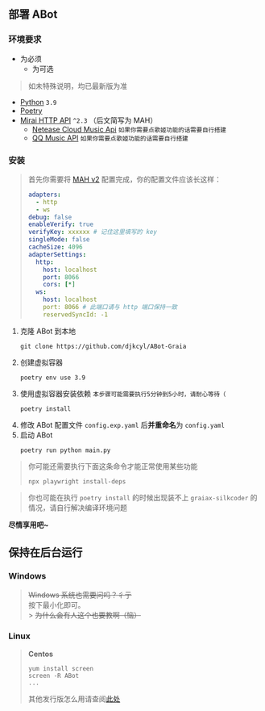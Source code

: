 ## 部署 ABot

### 环境要求

- 为必须
  - 为可选

> 如未特殊说明，均已最新版为准

- [Python](https://www.python.org/) `3.9`
- [Poetry](https://python-poetry.org/)
- [Mirai HTTP API](https://github.com/project-mirai/mirai-api-http) `^2.3` （后文简写为 MAH）
  - [Netease Cloud Music Api](https://github.com/Binaryify/NeteaseCloudMusicApi) `如果你需要点歌姬功能的话需要自行搭建`
  - [QQ Music API](https://github.com/Rain120/qq-music-api) `如果你需要点歌姬功能的话需要自行搭建`

### 安装

> 首先你需要将 [MAH v2](https://github.com/project-mirai/mirai-api-http) 配置完成，你的配置文件应该长这样：
>
> ```yaml
> adapters:
>   - http
>   - ws
> debug: false
> enableVerify: true
> verifyKey: xxxxxx # 记住这里填写的 key
> singleMode: false
> cacheSize: 4096
> adapterSettings:
>   http:
>     host: localhost
>     port: 8066
>     cors: [*]
>   ws:
>     host: localhost
>     port: 8066 # 此端口请与 http 端口保持一致
>     reservedSyncId: -1
> ```

1. 克隆 ABot 到本地
   ```shell
   git clone https://github.com/djkcyl/ABot-Graia
   ```
2. 创建虚拟容器
   ```shell
   poetry env use 3.9
   ```
3. 使用虚拟容器安装依赖 `本步骤可能需要执行5分钟到5小时，请耐心等待（`
   ```shell
   poetry install
   ```
4. 修改 ABot 配置文件 `config.exp.yaml` 后**并重命名**为 `config.yaml`
5. 启动 ABot
   ```shell
   poetry run python main.py
   ```

> 你可能还需要执行下面这条命令才能正常使用某些功能
>
> ```shell
> npx playwright install-deps
> ```

> 你也可能在执行 `poetry install` 的时候出现装不上 `graiax-silkcoder` 的情况，请自行解决编译环境问题

**尽情享用吧~**

## 保持在后台运行

### **Windows**

> ~~Windows 系统也需要问吗？彳亍~~<br>
> 按下最小化即可。<br> > ~~为什么会有人这个也要教啊（恼）~~<br>

### **Linux**

> **Centos**
>
> ```shell
> yum install screen
> screen -R ABot
> ...
> ```
>
> 其他发行版怎么用请查阅[此处](https://zhuanlan.zhihu.com/p/26683968)
